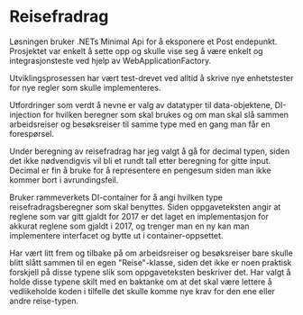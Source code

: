# Reisefradrag

Løsningen bruker .NETs Minimal Api for å eksponere et Post endepunkt. 
Prosjektet var enkelt å sette opp og skulle vise seg å være enkelt og integrasjonsteste ved hjelp av WebApplicationFactory.

Utviklingsprosessen har vært test-drevet ved alltid å skrive nye enhetstester for nye regler som skulle implementeres.

Utfordringer som verdt å nevne er valg av datatyper til data-objektene, DI-injection for hvilken beregner som skal brukes og om man skal slå sammen arbeidsreiser og besøksreiser til samme type med en gang man får en forespørsel.

Under beregning av reisefradrag har jeg valgt å gå for decimal typen, siden det ikke nødvendigvis vil bli et rundt tall etter beregning for gitte input. Decimal er fin å bruke for å representere en pengesum siden man ikke kommer bort i avrundingsfeil.

Bruker rammeverkets DI-container for å angi hvilken type reisefradragsberegner som skal benyttes. Siden oppgaveteksten angir at reglene som var gitt gjaldt for 2017 er det laget en implementasjon for akkurat reglene som gjaldt i 2017, og trenger man en ny kan man implementere interfacet og bytte ut i container-oppsettet.

Har vært litt frem og tilbake på om arbeidsreiser og besøksreiser bare skulle blitt slått sammen til en egen "Reise"-klasse, siden det ikke er noen praktisk forskjell på disse typene slik som oppgaveteksten beskriver det. Har valgt å holde disse typene skilt med en baktanke om at det skal være lettere å vedlikeholde koden i tilfelle det skulle komme nye krav for den ene eller andre reise-typen.